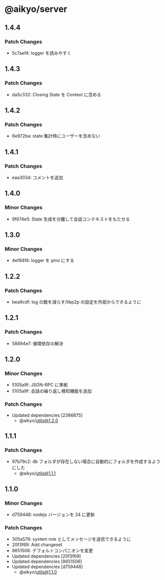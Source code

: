 # @aikyo/server

## 1.4.4

### Patch Changes

- 5c7aef4: logger を読みやすく

## 1.4.3

### Patch Changes

- da5c332: Closing State を Context に含める

## 1.4.2

### Patch Changes

- 6e972ba: state 集計時にユーザーを含めない

## 1.4.1

### Patch Changes

- eaa303d: コメントを追加

## 1.4.0

### Minor Changes

- 9f674e5: State 生成を分離して会話コンテキストをもたせる

## 1.3.0

### Minor Changes

- 4ef84f4: logger を pino にする

## 1.2.2

### Patch Changes

- bea9cdf: log の数を減らす/libp2p の設定を外部からできるように

## 1.2.1

### Patch Changes

- 58894e7: 循環依存の解決

## 1.2.0

### Minor Changes

- 5105a9f: JSON-RPC に準拠
- 5105a9f: 会話の繰り返し検知機能を追加

### Patch Changes

- Updated dependencies [2386875]
  - @aikyo/utils@1.2.0

## 1.1.1

### Patch Changes

- 97b79c2: db フォルダが存在しない場合に自動的にフォルダを作成するようにした
  - @aikyo/utils@1.1.1

## 1.1.0

### Minor Changes

- d759448: nodejs バージョンを 24 に更新

### Patch Changes

- 305a576: system role としてメッセージを送信できるように
- 20f3f69: Add changeset
- 8651506: デフォルトコンパニオンを変更
- Updated dependencies [20f3f69]
- Updated dependencies [8651506]
- Updated dependencies [d759448]
  - @aikyo/utils@1.1.0
